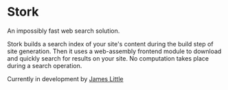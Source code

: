 # Stork

An impossibly fast web search solution.

Stork builds a search index of your site's content during the build step of site generation. Then it uses a web-assembly frontend module to download and quickly search for results on your site. No computation takes place during a search operation.

Currently in development by [James Little](https://jameslittle.me)

